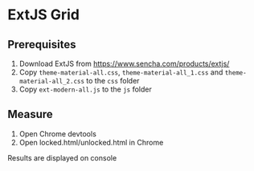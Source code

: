 # ExtJS Grid

## Prerequisites

1. Download ExtJS from https://www.sencha.com/products/extjs/
2. Copy `theme-material-all.css`, `theme-material-all_1.css` and `theme-material-all_2.css` to the `css` folder
3. Copy `ext-modern-all.js` to the `js` folder

## Measure

1. Open Chrome devtools
2. Open locked.html/unlocked.html in Chrome

Results are displayed on console
